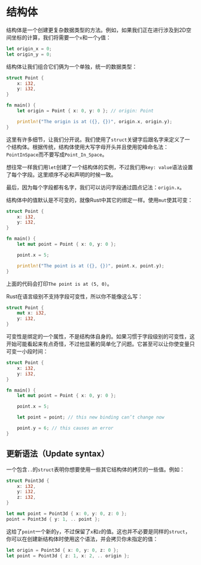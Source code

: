 # 结构体
结构体是一个创建更复杂数据类型的方法。例如，如果我们正在进行涉及到2D空间坐标的计算，我们将需要一个`x`和一个`y`值：

```rust
let origin_x = 0;
let origin_y = 0;
```

结构体让我们组合它们俩为一个单独，统一的数据类型：

```rust
struct Point {
    x: i32,
    y: i32,
}

fn main() {
    let origin = Point { x: 0, y: 0 }; // origin: Point

    println!("The origin is at ({}, {})", origin.x, origin.y);
}
```

这里有许多细节，让我们分开说。我们使用了`struct`关键字后跟名字来定义了一个结构体。根据传统，结构体使用大写字母开头并且使用驼峰命名法：`PointInSpace`而不要写成`Point_In_Space`。

想往常一样我们用`let`创建了一个结构体的实例，不过我们用`key: value`语法设置了每个字段。这里顺序不必和声明的时候一致。

最后，因为每个字段都有名字，我们可以访问字段通过圆点记法：`origin.x`。

结构体中的值默认是不可变的，就像Rust中其它的绑定一样。使用`mut`使其可变：

```rust
struct Point {
    x: i32,
    y: i32,
}

fn main() {
    let mut point = Point { x: 0, y: 0 };

    point.x = 5;

    println!("The point is at ({}, {})", point.x, point.y);
}
```

上面的代码会打印`The point is at (5, 0)`。

Rust在语言级别不支持字段可变性，所以你不能像这么写：

```rust
struct Point {
    mut x: i32,
    y: i32,
}
```

可变性是绑定的一个属性，不是结构体自身的。如果习惯于字段级别的可变性，这开始可能看起来有点奇怪，不过他显著的简单化了问题。它甚至可以让你使变量只可变一小段时间：

```rust
struct Point {
    x: i32,
    y: i32,
}

fn main() {
    let mut point = Point { x: 0, y: 0 };

    point.x = 5;

    let point = point; // this new binding can’t change now

    point.y = 6; // this causes an error
}
```

## 更新语法（Update syntax）
一个包含`..`的`struct`表明你想要使用一些其它结构体的拷贝的一些值。例如：

```rust
struct Point3d {
    x: i32,
    y: i32,
    z: i32,
}

let mut point = Point3d { x: 0, y: 0, z: 0 };
point = Point3d { y: 1, .. point };
```

这给了`point`一个新的`y`，不过保留了`x`和`z`的值。这也并不必要是同样的`struct`，你可以在创建新结构体时使用这个语法，并会拷贝你未指定的值：

```rust
let origin = Point3d { x: 0, y: 0, z: 0 };
let point = Point3d { z: 1, x: 2, .. origin };
```
